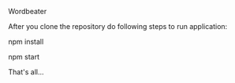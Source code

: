 Wordbeater

After you clone the repository do following steps to run application:

npm install

npm start

That's all...
